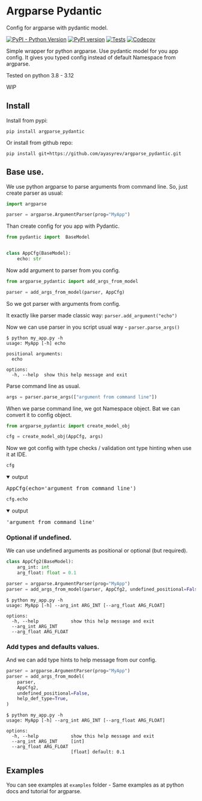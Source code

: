 # Argparse Pydantic

Config for argparse with pydantic model.

[![PyPI - Python Version](https://img.shields.io/pypi/pyversions/argparse_pydantic)](https://pypi.org/project/argparse_pydantic/)
[![PyPI version](https://img.shields.io/pypi/v/argparse_pydantic?color=blue)](https://pypi.org/project/argparse_pydantic/)
[![Tests](https://github.com/ayasyrev/argparse_pydantic/workflows/Tests/badge.svg)](https://github.com/ayasyrev/argparse_pydantic/actions?workflow=Tests)  [![Codecov](https://codecov.io/gh/ayasyrev/argparse_pydantic/branch/main/graph/badge.svg)](https://codecov.io/gh/ayasyrev/argparse_pydantic)

Simple wrapper for python argparse.
Use pydantic model for you app config.
It gives you typed config instead of default Namespace from argparse.

Tested on python 3.8 - 3.12

WIP

## Install

Install from pypi:

`pip install argparse_pydantic`

Or install from github repo:

`pip install git+https://github.com/ayasyrev/argparse_pydantic.git`

## Base use.

We use python argparse to parse arguments from command line.
So, just create parser as usual:


```python
import argparse

parser = argparse.ArgumentParser(prog="MyApp")
```

Than create config for you app with Pydantic.


```python
from pydantic import  BaseModel


class AppCfg(BaseModel):
    echo: str
```

Now add argument to parser from you config.


```python
from argparse_pydantic import add_args_from_model

parser = add_args_from_model(parser, AppCfg)
```

So we got parser with arguments from config.

It exactly like parser made classic way:
`parser.add_argument("echo")`

Now we can use parser in you script usual way - `parser.parse_args()`

<!-- termynal -->
```
$ python my_app.py -h
usage: MyApp [-h] echo

positional arguments:
  echo

options:
  -h, --help  show this help message and exit
```

Parse command line as usual.


```python
args = parser.parse_args(["argument from command line"])
```

When we parse command line, we got Namespace object.
Bat we can convert it to config object.


```python
from argparse_pydantic import create_model_obj

cfg = create_model_obj(AppCfg, args)
```

Now we got  config with type checks / validation ont type hinting when use it at IDE.


```python
cfg
```
<details open> <summary>output</summary>
    <pre>AppCfg(echo='argument from command line')</pre>
</details>




```python
cfg.echo
```
<details open> <summary>output</summary>
    <pre>'argument from command line'</pre>
</details>



### Optional if undefined.

We can use undefined arguments as positional or optional (but required).


```python
class AppCfg2(BaseModel):
    arg_int: int
    arg_float: float = 0.1
```


```python
parser = argparse.ArgumentParser(prog="MyApp")
parser = add_args_from_model(parser, AppCfg2, undefined_positional=False)
```

<!-- termynal -->
```
$ python my_app.py -h
usage: MyApp [-h] --arg_int ARG_INT [--arg_float ARG_FLOAT]

options:
  -h, --help            show this help message and exit
  --arg_int ARG_INT
  --arg_float ARG_FLOAT
```

### Add types and defaults values.

And we can add type hints to help message from our config.



```python
parser = argparse.ArgumentParser(prog="MyApp")
parser = add_args_from_model(
    parser,
    AppCfg2,
    undefined_positional=False,
    help_def_type=True,
)
```

<!-- termynal -->
```
$ python my_app.py -h
usage: MyApp [-h] --arg_int ARG_INT [--arg_float ARG_FLOAT]

options:
  -h, --help            show this help message and exit
  --arg_int ARG_INT     [int]
  --arg_float ARG_FLOAT
                        [float] default: 0.1
```

## Examples

You can see examples at `examples` folder - Same examples as at python docs and tutorial for argparse.

